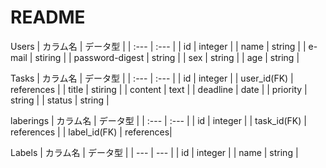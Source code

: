 # README
Users
| カラム名 | データ型 |
| :--- | :--- |
| id | integer |
| name | string |
| e-mail | stiring |
| password-digest | string |
| sex | string |
| age | string |

Tasks
| カラム名 | データ型 |
| :--- | :--- |
| id | integer |
| user_id(FK) | references |
| title | stiring |
| content | text |
| deadline | date |
| priority | string |
| status | string |

laberings
| カラム名 | データ型 |
| :--- | :--- |
| id | integer |
| task_id(FK) | references |
| label_id(FK) | references|

Labels
| カラム名 | データ型 |
| --- | --- |
| id | integer |
| name | string |


